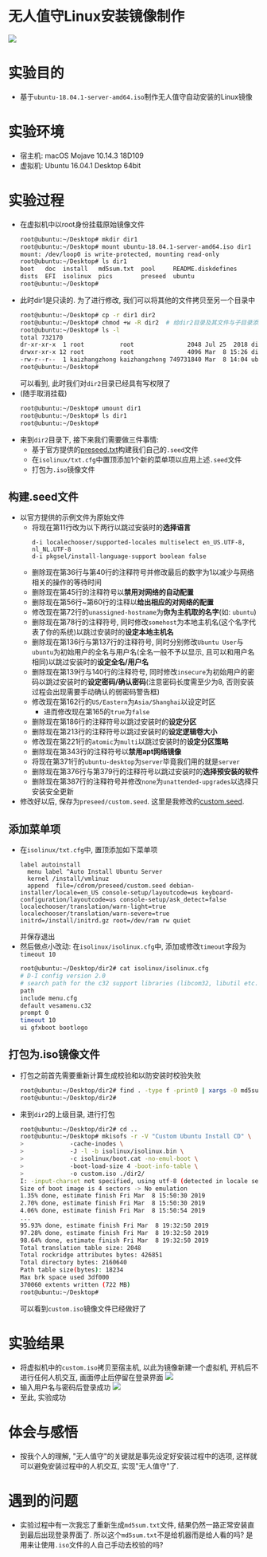 # 无人值守Linux安装镜像制作

![](images/cover_image.jpg)

# 实验目的
- 基于`ubuntu-18.04.1-server-amd64.iso`制作无人值守自动安装的Linux镜像

# 实验环境
- 宿主机: macOS Mojave 10.14.3 18D109
- 虚拟机: Ubuntu 16.04.1 Desktop 64bit

# 实验过程
- 在虚拟机中以root身份挂载原始镜像文件
	```bash
	root@ubuntu:~/Desktop# mkdir dir1
	root@ubuntu:~/Desktop# mount ubuntu-18.04.1-server-amd64.iso dir1
	mount: /dev/loop0 is write-protected, mounting read-only
	root@ubuntu:~/Desktop# ls dir1
	boot   doc  install   md5sum.txt  pool     README.diskdefines
	dists  EFI  isolinux  pics        preseed  ubuntu
	root@ubuntu:~/Desktop# 
	```
- 此时dir1是只读的. 为了进行修改, 我们可以将其他的文件拷贝至另一个目录中
	```bash
	root@ubuntu:~/Desktop# cp -r dir1 dir2
	root@ubuntu:~/Desktop# chmod +w -R dir2  # 给dir2目录及其文件与子目录添加写权限
	root@ubuntu:~/Desktop# ls -l
	total 732170
	dr-xr-xr-x  1 root          root               2048 Jul 25  2018 dir1
	drwxr-xr-x 12 root          root               4096 Mar  8 15:26 dir2
	-rw-r--r--  1 kaizhangzhong kaizhangzhong 749731840 Mar  8 14:04 ubuntu-18.04.1-server-amd64.iso
	root@ubuntu:~/Desktop# 
	```
	可以看到, 此时我们对`dir2`目录已经具有写权限了
- (随手取消挂载)
	```bash
	root@ubuntu:~/Desktop# umount dir1
	root@ubuntu:~/Desktop# ls dir1
	root@ubuntu:~/Desktop# 
	```
- 来到`dir2`目录下, 接下来我们需要做三件事情:
	- 基于官方提供的[preseed.txt](https://help.ubuntu.com/lts/installation-guide/example-preseed.txt)构建我们自己的`.seed`文件
	- 在`isolinux/txt.cfg`中置顶添加1个新的菜单项以应用上述`.seed`文件
	- 打包为`.iso`镜像文件

## 构建.seed文件
- 以官方提供的示例文件为原始文件
	- 将现在第11行改为以下两行以跳过安装时的**选择语言**
		```
		d-i localechooser/supported-locales multiselect en_US.UTF-8, nl_NL.UTF-8
		d-i pkgsel/install-language-support boolean false
		```
	- 删除现在第36行与第40行的注释符号并修改最后的数字为1以减少与网络相关的操作的等待时间
	- 删除现在第45行的注释符号以**禁用对网络的自动配置**
	- 删除现在第56行~第60行的注释以**给出相应的对网络的配置**
	- 修改现在第72行的`unassigned-hostname`为**你为主机取的名字**(如: `ubuntu`)
	- 删除现在第78行的注释符号, 同时修改`somehost`为本地主机名(这个名字代表了你的系统)以跳过安装时的**设定本地主机名**
	- 删除现在第136行与第137行的注释符号, 同时分别修改`Ubuntu User`与`ubuntu`为初始用户的全名与用户名(全名一般不予以显示, 且可以和用户名相同)以跳过安装时的**设定全名/用户名**
	- 删除现在第139行与140行的注释符号, 同时修改`insecure`为初始用户的密码以跳过安装时的**设定密码/确认密码**(注意密码长度需至少为8, 否则安装过程会出现需要手动确认的弱密码警告框)
	- 修改现在第162行的`US/Eastern`为`Asia/Shanghai`以设定时区
		- 进而修改现在第165的`true`为`false`
	- 删除现在第186行的注释符号以跳过安装时的**设定分区**
	- 删除现在第213行的注释符号以跳过安装时的**设定逻辑卷大小**
	- 修改现在第221行的`atomic`为`multi`以跳过安装时的**设定分区策略**
	- 删除现在第343行的注释符号以**禁用apt网络镜像**
	- 将现在第371行的`ubuntu-desktop`为`server`毕竟我们用的就是`server`
	- 删除现在第376行与第379行的注释符号以跳过安装时的**选择预安装的软件**
	- 删除现在第387行的注释符号并修改`none`为`unattended-upgrades`以选择只安装安全更新
- 修改好以后, 保存为`preseed/custom.seed`. 这里是我修改的[custom.seed](custom.seed).

## 添加菜单项
- 在`isolinux/txt.cfg`中, 置顶添加如下菜单项
	```
	label autoinstall
	  menu label ^Auto Install Ubuntu Server
	  kernel /install/vmlinuz
	  append  file=/cdrom/preseed/custom.seed debian-installer/locale=en_US console-setup/layoutcode=us keyboard-configuration/layoutcode=us console-setup/ask_detect=false localechooser/translation/warn-light=true localechooser/translation/warn-severe=true initrd=/install/initrd.gz root=/dev/ram rw quiet
	```
	并保存退出
- 然后做点小改动: 在`isolinux/isolinux.cfg`中, 添加或修改`timeout`字段为`timeout 10`
	```bash
	root@ubuntu:~/Desktop/dir2# cat isolinux/isolinux.cfg
	# D-I config version 2.0
	# search path for the c32 support libraries (libcom32, libutil etc.)
	path 
	include menu.cfg
	default vesamenu.c32
	prompt 0
	timeout 10
	ui gfxboot bootlogo
	```

## 打包为.iso镜像文件
- 打包之前首先需要重新计算生成校验和以防安装时校验失败
	```bash
	root@ubuntu:~/Desktop/dir2# find . -type f -print0 | xargs -0 md5sum > md5sum.txt
	root@ubuntu:~/Desktop/dir2#
	```
- 来到`dir2`的上级目录, 进行打包
	```bash
	root@ubuntu:~/Desktop/dir2# cd ..
	root@ubuntu:~/Desktop# mkisofs -r -V "Custom Ubuntu Install CD" \
	>             -cache-inodes \
	>             -J -l -b isolinux/isolinux.bin \
	>             -c isolinux/boot.cat -no-emul-boot \
	>             -boot-load-size 4 -boot-info-table \
	>             -o custom.iso ./dir2/
	I: -input-charset not specified, using utf-8 (detected in locale settings)
	Size of boot image is 4 sectors -> No emulation
	1.35% done, estimate finish Fri Mar  8 15:50:30 2019
	2.70% done, estimate finish Fri Mar  8 15:50:30 2019
	4.06% done, estimate finish Fri Mar  8 15:50:54 2019
	...
	95.93% done, estimate finish Fri Mar  8 19:32:50 2019
	97.28% done, estimate finish Fri Mar  8 19:32:50 2019
	98.64% done, estimate finish Fri Mar  8 19:32:50 2019
	Total translation table size: 2048
	Total rockridge attributes bytes: 426851
	Total directory bytes: 2160640
	Path table size(bytes): 18234
	Max brk space used 3df000
	370060 extents written (722 MB)
	root@ubuntu:~/Desktop# 
	```
	可以看到`custom.iso`镜像文件已经做好了

# 实验结果
- 将虚拟机中的`custom.iso`拷贝至宿主机, 以此为镜像新建一个虚拟机, 开机后不进行任何人机交互, 画面停止后停留在登录界面
	![](images/to_login.png)
- 输入用户名与密码后登录成功
	![](images/logged_in.png)
- 至此, 实验成功

# 体会与感悟
- 按我个人的理解, "无人值守"的关键就是事先设定好安装过程中的选项, 这样就可以避免安装过程中的人机交互, 实现"无人值守"了. 

# 遇到的问题
- 实验过程中有一次我忘了重新生成`md5sum.txt`文件, 结果仍然一路正常安装直到最后出现登录界面了. 所以这个`md5sum.txt`不是给机器而是给人看的吗? 是用来让使用`.iso`文件的人自己手动去校验的吗? 
